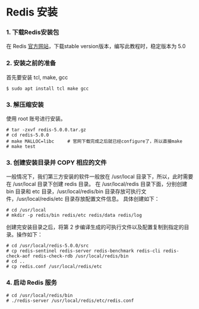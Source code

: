 # Redis 安装

### 1. 下载Redis安装包

在 Redis [官方网站](https://redis.io)，下载stable version版本，编写此教程时，稳定版本为 5.0

### 2. 安装之前的准备

首先要安装 tcl, make, gcc 

```shell
$ sudo apt install tcl make gcc 
```

### 3. 解压缩安装

使用 root 账号进行安装。

```shell
# tar -zxvf redis-5.0.0.tar.gz 
# cd redis-5.0.0
# make MALLOC=libc     # 官网下载完成之后就已经configure了，所以直接make
# make test
```
### 3. 创建安装目录并 COPY 相应的文件

一般情况下，我们第三方安装的软件一般放在 /usr/local 目录下，所以，此时需要在 /usr/local 目录下创建 redis 目录。
在 /usr/local/redis 目录下面，分别创建 bin 目录和 etc 目录，/usr/local/redis/bin 目录存放可执行文件，/usr/local/redis/etc 目录存放配置文件信息。
具体创建如下：

```shell
# cd /usr/local
# mkdir -p redis/bin redis/etc redis/data redis/log
```

创建完安装目录之后，将第 2 步编译生成的可执行文件以及配置复制到指定的目录。操作如下：

```shell
# cd /usr/local/redis-5.0.0/src
# cp redis-sentinel redis-server redis-benchmark redis-cli redis-check-aof redis-check-rdb /usr/local/redis/bin
# cd ..
# cp redis.conf /usr/local/redis/etc
```

### 4. 启动 Redis 服务

```shell
# cd /usr/local/redis/bin
# ./redis-server /usr/local/redis/etc/redis.conf
```
